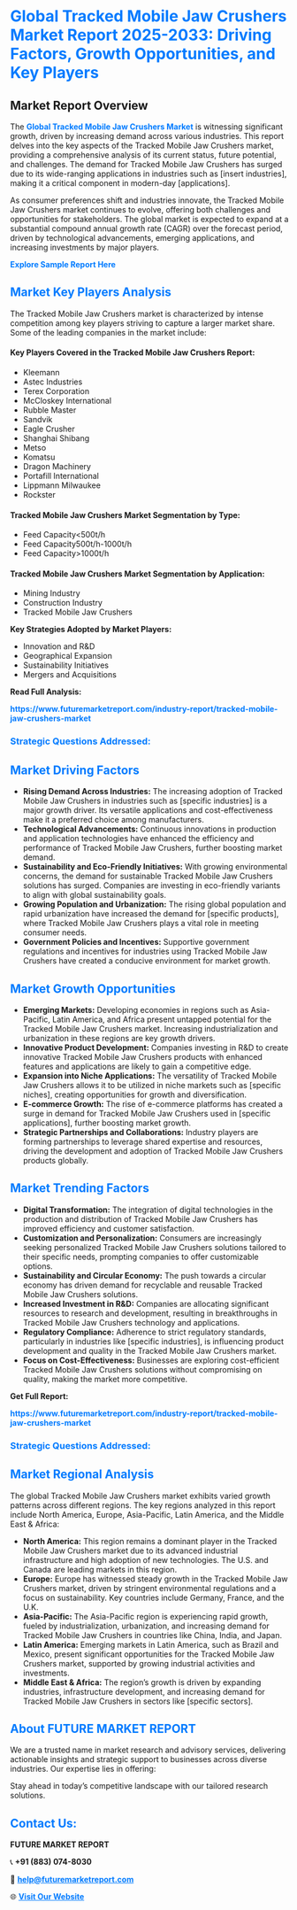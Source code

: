 <h1 style="color: #007BFF;">Global Tracked Mobile Jaw Crushers Market Report 2025-2033: Driving Factors, Growth Opportunities, and Key Players</h1>

<section id="overview">
<h2>Market Report Overview</h2>
<p>The <a href="https://www.futuremarketreport.com/industry-report/tracked-mobile-jaw-crushers-market" style="color: #007BFF; text-decoration: none;"><strong>Global Tracked Mobile Jaw Crushers Market</strong></a> is witnessing significant growth, driven by increasing demand across various industries. This report delves into the key aspects of the Tracked Mobile Jaw Crushers market, providing a comprehensive analysis of its current status, future potential, and challenges. The demand for Tracked Mobile Jaw Crushers has surged due to its wide-ranging applications in industries such as [insert industries], making it a critical component in modern-day [applications].</p>
<p>As consumer preferences shift and industries innovate, the Tracked Mobile Jaw Crushers market continues to evolve, offering both challenges and opportunities for stakeholders. The global market is expected to expand at a substantial compound annual growth rate (CAGR) over the forecast period, driven by technological advancements, emerging applications, and increasing investments by major players.</p>
</section>

<section id="overview">
<p><a href="https://www.futuremarketreport.com/request-sample/reportId=124518" style="color: #007BFF; text-decoration: none;"><strong>Explore Sample Report Here</strong></a></p>
</section>

<section id="key-players">
<h2 style="color: #007BFF;">Market Key Players Analysis</h2>
<p>The Tracked Mobile Jaw Crushers market is characterized by intense competition among key players striving to capture a larger market share. Some of the leading companies in the market include:</p>
<h4>Key Players Covered in the Tracked Mobile Jaw Crushers Report:</h4>
<ul><li>Kleemann</li><li>Astec Industries</li><li>Terex Corporation</li><li>McCloskey International</li><li>Rubble Master</li><li>Sandvik</li><li>Eagle Crusher</li><li>Shanghai Shibang</li><li>Metso</li><li>Komatsu</li><li>Dragon Machinery</li><li>Portafill International</li><li>Lippmann Milwaukee</li><li>Rockster</li></ul>
<h4>Tracked Mobile Jaw Crushers Market Segmentation by Type:</h4>
<ul><li>Feed Capacity&lt;500t/h</li><li>Feed Capacity500t/h-1000t/h</li><li>Feed Capacity&gt;1000t/h</li></ul>

<h4>Tracked Mobile Jaw Crushers Market Segmentation by Application:</h4>
<ul><li>Mining Industry</li><li>Construction Industry</li><li>Tracked Mobile Jaw Crushers</li></ul>
<p><strong>Key Strategies Adopted by Market Players:</strong></p>
<ul>
<li>Innovation and R&D</li>
<li>Geographical Expansion</li>
<li>Sustainability Initiatives</li>
<li>Mergers and Acquisitions</li>
</ul>
</section>

<section>
<p><strong>Read Full Analysis: </strong></p><a href="https://www.futuremarketreport.com/industry-report/tracked-mobile-jaw-crushers-market" style="color: #007BFF; text-decoration: none;"><strong>https://www.futuremarketreport.com/industry-report/tracked-mobile-jaw-crushers-market</strong></a>
<h3 style="color: #007BFF;">Strategic Questions Addressed:</h3>
</section>

<section id="driving-factors">
<h2 style="color: #007BFF;">Market Driving Factors</h2>
<ul>
<li><strong>Rising Demand Across Industries:</strong> The increasing adoption of Tracked Mobile Jaw Crushers in industries such as [specific industries] is a major growth driver. Its versatile applications and cost-effectiveness make it a preferred choice among manufacturers.</li>
<li><strong>Technological Advancements:</strong> Continuous innovations in production and application technologies have enhanced the efficiency and performance of Tracked Mobile Jaw Crushers, further boosting market demand.</li>
<li><strong>Sustainability and Eco-Friendly Initiatives:</strong> With growing environmental concerns, the demand for sustainable Tracked Mobile Jaw Crushers solutions has surged. Companies are investing in eco-friendly variants to align with global sustainability goals.</li>
<li><strong>Growing Population and Urbanization:</strong> The rising global population and rapid urbanization have increased the demand for [specific products], where Tracked Mobile Jaw Crushers plays a vital role in meeting consumer needs.</li>
<li><strong>Government Policies and Incentives:</strong> Supportive government regulations and incentives for industries using Tracked Mobile Jaw Crushers have created a conducive environment for market growth.</li>
</ul>
</section>

<section id="growth-opportunities">
<h2 style="color: #007BFF;">Market Growth Opportunities</h2>
<ul>
<li><strong>Emerging Markets:</strong> Developing economies in regions such as Asia-Pacific, Latin America, and Africa present untapped potential for the Tracked Mobile Jaw Crushers market. Increasing industrialization and urbanization in these regions are key growth drivers.</li>
<li><strong>Innovative Product Development:</strong> Companies investing in R&D to create innovative Tracked Mobile Jaw Crushers products with enhanced features and applications are likely to gain a competitive edge.</li>
<li><strong>Expansion into Niche Applications:</strong> The versatility of Tracked Mobile Jaw Crushers allows it to be utilized in niche markets such as [specific niches], creating opportunities for growth and diversification.</li>
<li><strong>E-commerce Growth:</strong> The rise of e-commerce platforms has created a surge in demand for Tracked Mobile Jaw Crushers used in [specific applications], further boosting market growth.</li>
<li><strong>Strategic Partnerships and Collaborations:</strong> Industry players are forming partnerships to leverage shared expertise and resources, driving the development and adoption of Tracked Mobile Jaw Crushers products globally.</li>
</ul>
</section>

<section id="trending-factors">
<h2 style="color: #007BFF;">Market Trending Factors</h2>
<ul>
<li><strong>Digital Transformation:</strong> The integration of digital technologies in the production and distribution of Tracked Mobile Jaw Crushers has improved efficiency and customer satisfaction.</li>
<li><strong>Customization and Personalization:</strong> Consumers are increasingly seeking personalized Tracked Mobile Jaw Crushers solutions tailored to their specific needs, prompting companies to offer customizable options.</li>
<li><strong>Sustainability and Circular Economy:</strong> The push towards a circular economy has driven demand for recyclable and reusable Tracked Mobile Jaw Crushers solutions.</li>
<li><strong>Increased Investment in R&D:</strong> Companies are allocating significant resources to research and development, resulting in breakthroughs in Tracked Mobile Jaw Crushers technology and applications.</li>
<li><strong>Regulatory Compliance:</strong> Adherence to strict regulatory standards, particularly in industries like [specific industries], is influencing product development and quality in the Tracked Mobile Jaw Crushers market.</li>
<li><strong>Focus on Cost-Effectiveness:</strong> Businesses are exploring cost-efficient Tracked Mobile Jaw Crushers solutions without compromising on quality, making the market more competitive.</li>
</ul>
</section>

<section>
<p><strong>Get Full Report: </strong></p><a href="https://www.futuremarketreport.com/industry-report/tracked-mobile-jaw-crushers-market" style="color: #007BFF; text-decoration: none;"><strong>https://www.futuremarketreport.com/industry-report/tracked-mobile-jaw-crushers-market</strong></a>
<h3 style="color: #007BFF;">Strategic Questions Addressed:</h3>
</section>


<section id="regional-analysis">
<h2 style="color: #007BFF;">Market Regional Analysis</h2>
<p>The global Tracked Mobile Jaw Crushers market exhibits varied growth patterns across different regions. The key regions analyzed in this report include North America, Europe, Asia-Pacific, Latin America, and the Middle East & Africa:</p>
<ul>
<li><strong>North America:</strong> This region remains a dominant player in the Tracked Mobile Jaw Crushers market due to its advanced industrial infrastructure and high adoption of new technologies. The U.S. and Canada are leading markets in this region.</li>
<li><strong>Europe:</strong> Europe has witnessed steady growth in the Tracked Mobile Jaw Crushers market, driven by stringent environmental regulations and a focus on sustainability. Key countries include Germany, France, and the U.K.</li>
<li><strong>Asia-Pacific:</strong> The Asia-Pacific region is experiencing rapid growth, fueled by industrialization, urbanization, and increasing demand for Tracked Mobile Jaw Crushers in countries like China, India, and Japan.</li>
<li><strong>Latin America:</strong> Emerging markets in Latin America, such as Brazil and Mexico, present significant opportunities for the Tracked Mobile Jaw Crushers market, supported by growing industrial activities and investments.</li>
<li><strong>Middle East & Africa:</strong> The region’s growth is driven by expanding industries, infrastructure development, and increasing demand for Tracked Mobile Jaw Crushers in sectors like [specific sectors].</li>
</ul>
</section>

<footer>
<h2 style="color: #007BFF;">About FUTURE MARKET REPORT</h2>
<p>We are a trusted name in market research and advisory services, delivering actionable insights and strategic support to businesses across diverse industries. Our expertise lies in offering:</p>

<p>Stay ahead in today’s competitive landscape with our tailored research solutions.</p>

<h2 style="color: #007BFF;">Contact Us:</h2>
<p><strong>FUTURE MARKET REPORT</strong></p>
<p>📞 <strong>+91 (883) 074-8030</strong></p>
<p>📧 <strong><a href="mailto:help@futuremarketreport.com" style="color: #007BFF;">help@futuremarketreport.com</a></strong></p>
<p>🌐 <strong><a href="https://www.futuremarketreport.com/" style="color: #007BFF;">Visit Our Website</a></strong></p>
</footer>